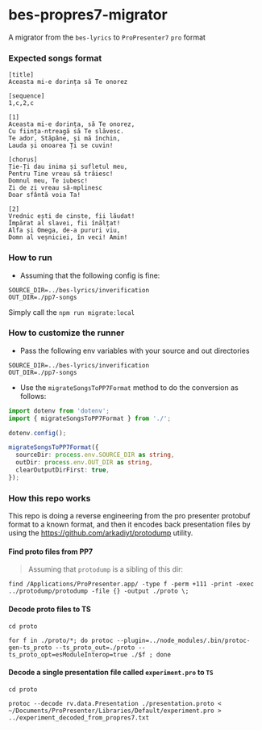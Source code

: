 # bes-propres7-migrator

A migrator from the `bes-lyrics` to `ProPresenter7` `pro` format

### Expected songs format

```
[title]
Aceasta mi-e dorința să Te onorez

[sequence]
1,c,2,c

[1]
Aceasta mi-e dorința, să Te onorez,
Cu ființa-ntreagă să Te slăvesc.
Te ador, Stăpâne, și mă închin,
Lauda și onoarea Ți se cuvin!

[chorus]
Ție-Ți dau inima și sufletul meu,
Pentru Tine vreau să trăiesc!
Domnul meu, Te iubesc!
Zi de zi vreau să-mplinesc
Doar sfântă voia Ta!

[2]
Vrednic ești de cinste, fii lăudat!
Împărat al slavei, fii înălțat!
Alfa și Omega, de-a pururi viu,
Domn al veșniciei, în veci! Amin!
```

### How to run

- Assuming that the following config is fine:

```dotenv
SOURCE_DIR=../bes-lyrics/inverification
OUT_DIR=./pp7-songs
```

Simply call the `npm run migrate:local`

### How to customize the runner

- Pass the following env variables with your source and out directories

```dotenv
SOURCE_DIR=../bes-lyrics/inverification
OUT_DIR=./pp7-songs
```

- Use the `migrateSongsToPP7Format` method to do the conversion as follows:

```typescript
import dotenv from 'dotenv';
import { migrateSongsToPP7Format } from './';

dotenv.config();

migrateSongsToPP7Format({
  sourceDir: process.env.SOURCE_DIR as string,
  outDir: process.env.OUT_DIR as string,
  clearOutputDirFirst: true,
});
```

### How this repo works

This repo is doing a reverse engineering from the pro presenter protobuf format to a known format, and then it encodes
back presentation files by using the https://github.com/arkadiyt/protodump utility.

#### Find proto files from PP7

> Assuming that `protodump` is a sibling of this dir:

```unix
find /Applications/ProPresenter.app/ -type f -perm +111 -print -exec ../protodump/protodump -file {} -output ./proto \;
```

#### Decode proto files to TS

```unix
cd proto

for f in ./proto/*; do protoc --plugin=../node_modules/.bin/protoc-gen-ts_proto --ts_proto_out=./proto --ts_proto_opt=esModuleInterop=true ./$f ; done
```

#### Decode a single presentation file called `experiment.pro` to `TS`

```unix
cd proto

protoc --decode rv.data.Presentation ./presentation.proto < ~/Documents/ProPresenter/Libraries/Default/experiment.pro > ../experiment_decoded_from_propres7.txt
```

